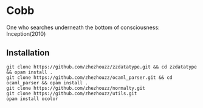# Cobb
One who searches underneath the bottom of consciousness: Inception(2010)

## Installation
```
git clone https://github.com/zhezhouzz/zzdatatype.git && cd zzdatatype && opam install .
git clone https://github.com/zhezhouzz/ocaml_parser.git && cd ocaml_parser && opam install .
git clone https://github.com/zhezhouzz/normalty.git
git clone https://github.com/zhezhouzz/utils.git
opam install ocolor
```